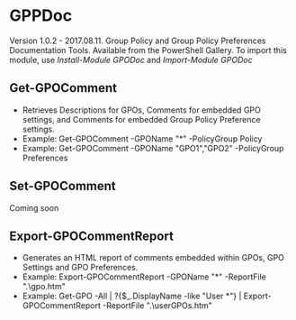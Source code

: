 # GPPDoc
Version 1.0.2 - 2017.08.11.  Group Policy and Group Policy Preferences Documentation Tools.
Available from the PowerShell Gallery. To import this module, use _Install-Module GPODoc_ and _Import-Module GPODoc_

## Get-GPOComment

* Retrieves Descriptions for GPOs, Comments for embedded GPO settings, and Comments for embedded Group Policy Preference settings.
* Example: Get-GPOComment -GPOName "*" -PolicyGroup Policy
* Example: Get-GPOComment -GPOName "GPO1","GPO2" -PolicyGroup Preferences

## Set-GPOComment
Coming soon

## Export-GPOCommentReport

* Generates an HTML report of comments embedded within GPOs, GPO Settings and GPO Preferences.
* Example: Export-GPOCommentReport -GPOName "*" -ReportFile ".\gpo.htm"
* Example: Get-GPO -All | ?{$_.DisplayName -like "User *"} | Export-GPOCommentReport -ReportFile ".\userGPOs.htm"

